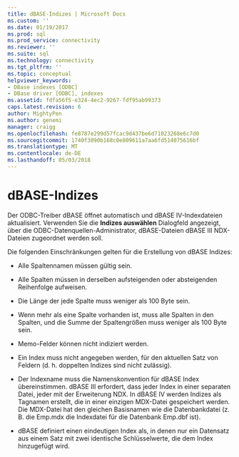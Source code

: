 ```yaml
---
title: dBASE-Indizes | Microsoft Docs
ms.custom: ''
ms.date: 01/19/2017
ms.prod: sql
ms.prod_service: connectivity
ms.reviewer: ''
ms.suite: sql
ms.technology: connectivity
ms.tgt_pltfrm: ''
ms.topic: conceptual
helpviewer_keywords:
- DBase indexes [ODBC]
- DBase driver [ODBC], indexes
ms.assetid: fdfa56f5-e324-4ec2-9267-fdf95ab99373
caps.latest.revision: 6
author: MightyPen
ms.author: genemi
manager: craigg
ms.openlocfilehash: fe8787e299d57fcac9d437be6d71023268e6c7d0
ms.sourcegitcommit: 1740f3090b168c0e809611a7aa6fd514075616bf
ms.translationtype: MT
ms.contentlocale: de-DE
ms.lasthandoff: 05/03/2018
---
```

# <a name="dbase-indexes"></a>dBASE-Indizes
Der ODBC-Treiber dBASE öffnet automatisch und dBASE IV-Indexdateien aktualisiert. Verwenden Sie die **Indizes auswählen** Dialogfeld angezeigt, über die ODBC-Datenquellen-Administrator, dBASE-Dateien dBASE III NDX-Dateien zugeordnet werden soll.  
  
 Die folgenden Einschränkungen gelten für die Erstellung von dBASE Indizes:  
  
-   Alle Spaltennamen müssen gültig sein.  
  
-   Alle Spalten müssen in derselben aufsteigenden oder absteigenden Reihenfolge aufweisen.  
  
-   Die Länge der jede Spalte muss weniger als 100 Byte sein.  
  
-   Wenn mehr als eine Spalte vorhanden ist, muss alle Spalten in den Spalten, und die Summe der Spaltengrößen muss weniger als 100 Byte sein.  
  
-   Memo-Felder können nicht indiziert werden.  
  
-   Ein Index muss nicht angegeben werden, für den aktuellen Satz von Feldern (d. h. doppelten Indizes sind nicht zulässig).  
  
-   Der Indexname muss die Namenskonvention für dBASE Index übereinstimmen. dBASE III erfordert, dass jeder Index in einer separaten Datei, jeder mit der Erweiterung NDX. In dBASE IV werden Indizes als Tagnamen erstellt, die in einer einzigen MDX-Datei gespeichert werden. Die MDX-Datei hat den gleichen Basisnamen wie die Datenbankdatei (z. B. die Emp.mdx die Indexdatei für die Datenbank Emp.dbf ist).  
  
-   dBASE definiert einen eindeutigen Index als, in denen nur ein Datensatz aus einem Satz mit zwei identische Schlüsselwerte, die dem Index hinzugefügt wird.
